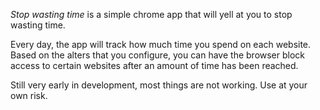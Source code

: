 *Stop wasting time* is a simple chrome app that will yell at you to stop wasting time.

Every day, the app will track how much time you spend on each website. Based on the alters that you configure, you can have the browser block access to certain websites after an amount of time has been reached.

Still very early in development, most things are not working. Use at your own risk.